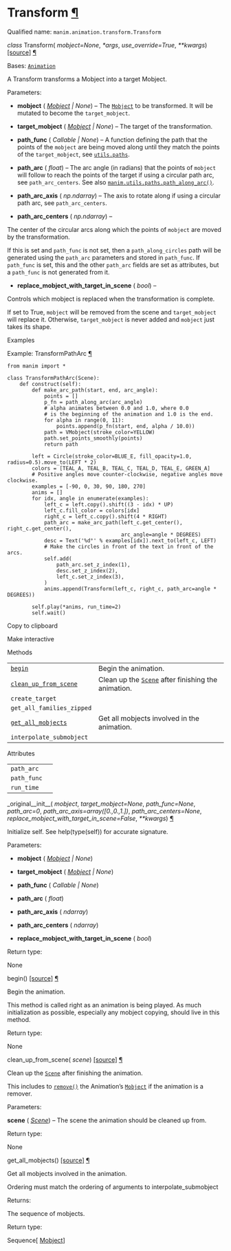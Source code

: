 # Transform [¶](https://docs.manim.community/en/stable/reference/manim.animation.transform.Transform.html\#transform "Link to this heading")

Qualified name: `manim.animation.transform.Transform`

_class_ Transform( _mobject=None_, _\*args_, _use\_override=True_, _\*\*kwargs_) [\[source\]](https://docs.manim.community/en/stable/_modules/manim/animation/transform.html#Transform) [¶](https://docs.manim.community/en/stable/reference/manim.animation.transform.Transform.html#manim.animation.transform.Transform "Link to this definition")

Bases: [`Animation`](https://docs.manim.community/en/stable/reference/manim.animation.animation.Animation.html#manim.animation.animation.Animation "manim.animation.animation.Animation")

A Transform transforms a Mobject into a target Mobject.

Parameters:

- **mobject** ( [_Mobject_](https://docs.manim.community/en/stable/reference/manim.mobject.mobject.Mobject.html#manim.mobject.mobject.Mobject "manim.mobject.mobject.Mobject") _\|_ _None_) – The [`Mobject`](https://docs.manim.community/en/stable/reference/manim.mobject.mobject.Mobject.html#manim.mobject.mobject.Mobject "manim.mobject.mobject.Mobject") to be transformed. It will be mutated to become the `target_mobject`.

- **target\_mobject** ( [_Mobject_](https://docs.manim.community/en/stable/reference/manim.mobject.mobject.Mobject.html#manim.mobject.mobject.Mobject "manim.mobject.mobject.Mobject") _\|_ _None_) – The target of the transformation.

- **path\_func** ( _Callable_ _\|_ _None_) – A function defining the path that the points of the `mobject` are being moved
along until they match the points of the `target_mobject`, see [`utils.paths`](https://docs.manim.community/en/stable/reference/manim.utils.paths.html#module-manim.utils.paths "manim.utils.paths").

- **path\_arc** ( _float_) – The arc angle (in radians) that the points of `mobject` will follow to reach
the points of the target if using a circular path arc, see `path_arc_centers`.
See also [`manim.utils.paths.path_along_arc()`](https://docs.manim.community/en/stable/reference/manim.utils.paths.html#manim.utils.paths.path_along_arc "manim.utils.paths.path_along_arc").

- **path\_arc\_axis** ( _np.ndarray_) – The axis to rotate along if using a circular path arc, see `path_arc_centers`.

- **path\_arc\_centers** ( _np.ndarray_) –

The center of the circular arcs along which the points of `mobject` are
moved by the transformation.

If this is set and `path_func` is not set, then a `path_along_circles` path will be generated
using the `path_arc` parameters and stored in `path_func`. If `path_func` is set, this and the
other `path_arc` fields are set as attributes, but a `path_func` is not generated from it.

- **replace\_mobject\_with\_target\_in\_scene** ( _bool_) –

Controls which mobject is replaced when the transformation is complete.

If set to True, `mobject` will be removed from the scene and `target_mobject` will
replace it. Otherwise, `target_mobject` is never added and `mobject` just takes its shape.


Examples

Example: TransformPathArc [¶](https://docs.manim.community/en/stable/reference/manim.animation.transform.Transform.html#transformpatharc)

```
from manim import *

class TransformPathArc(Scene):
    def construct(self):
        def make_arc_path(start, end, arc_angle):
            points = []
            p_fn = path_along_arc(arc_angle)
            # alpha animates between 0.0 and 1.0, where 0.0
            # is the beginning of the animation and 1.0 is the end.
            for alpha in range(0, 11):
                points.append(p_fn(start, end, alpha / 10.0))
            path = VMobject(stroke_color=YELLOW)
            path.set_points_smoothly(points)
            return path

        left = Circle(stroke_color=BLUE_E, fill_opacity=1.0, radius=0.5).move_to(LEFT * 2)
        colors = [TEAL_A, TEAL_B, TEAL_C, TEAL_D, TEAL_E, GREEN_A]
        # Positive angles move counter-clockwise, negative angles move clockwise.
        examples = [-90, 0, 30, 90, 180, 270]
        anims = []
        for idx, angle in enumerate(examples):
            left_c = left.copy().shift((3 - idx) * UP)
            left_c.fill_color = colors[idx]
            right_c = left_c.copy().shift(4 * RIGHT)
            path_arc = make_arc_path(left_c.get_center(), right_c.get_center(),
                                     arc_angle=angle * DEGREES)
            desc = Text('%d°' % examples[idx]).next_to(left_c, LEFT)
            # Make the circles in front of the text in front of the arcs.
            self.add(
                path_arc.set_z_index(1),
                desc.set_z_index(2),
                left_c.set_z_index(3),
            )
            anims.append(Transform(left_c, right_c, path_arc=angle * DEGREES))

        self.play(*anims, run_time=2)
        self.wait()

```

Copy to clipboard

Make interactive

Methods

|     |     |
| --- | --- |
| [`begin`](https://docs.manim.community/en/stable/reference/manim.animation.transform.Transform.html#manim.animation.transform.Transform.begin "manim.animation.transform.Transform.begin") | Begin the animation. |
| [`clean_up_from_scene`](https://docs.manim.community/en/stable/reference/manim.animation.transform.Transform.html#manim.animation.transform.Transform.clean_up_from_scene "manim.animation.transform.Transform.clean_up_from_scene") | Clean up the [`Scene`](https://docs.manim.community/en/stable/reference/manim.scene.scene.Scene.html#manim.scene.scene.Scene "manim.scene.scene.Scene") after finishing the animation. |
| `create_target` |  |
| `get_all_families_zipped` |  |
| [`get_all_mobjects`](https://docs.manim.community/en/stable/reference/manim.animation.transform.Transform.html#manim.animation.transform.Transform.get_all_mobjects "manim.animation.transform.Transform.get_all_mobjects") | Get all mobjects involved in the animation. |
| `interpolate_submobject` |  |

Attributes

|     |     |
| --- | --- |
| `path_arc` |  |
| `path_func` |  |
| `run_time` |  |

\_original\_\_init\_\_( _mobject_, _target\_mobject=None_, _path\_func=None_, _path\_arc=0_, _path\_arc\_axis=array(\[0.,0.,1.\])_, _path\_arc\_centers=None_, _replace\_mobject\_with\_target\_in\_scene=False_, _\*\*kwargs_) [¶](https://docs.manim.community/en/stable/reference/manim.animation.transform.Transform.html#manim.animation.transform.Transform._original__init__ "Link to this definition")

Initialize self. See help(type(self)) for accurate signature.

Parameters:

- **mobject** ( [_Mobject_](https://docs.manim.community/en/stable/reference/manim.mobject.mobject.Mobject.html#manim.mobject.mobject.Mobject "manim.mobject.mobject.Mobject") _\|_ _None_)

- **target\_mobject** ( [_Mobject_](https://docs.manim.community/en/stable/reference/manim.mobject.mobject.Mobject.html#manim.mobject.mobject.Mobject "manim.mobject.mobject.Mobject") _\|_ _None_)

- **path\_func** ( _Callable_ _\|_ _None_)

- **path\_arc** ( _float_)

- **path\_arc\_axis** ( _ndarray_)

- **path\_arc\_centers** ( _ndarray_)

- **replace\_mobject\_with\_target\_in\_scene** ( _bool_)


Return type:

None

begin() [\[source\]](https://docs.manim.community/en/stable/_modules/manim/animation/transform.html#Transform.begin) [¶](https://docs.manim.community/en/stable/reference/manim.animation.transform.Transform.html#manim.animation.transform.Transform.begin "Link to this definition")

Begin the animation.

This method is called right as an animation is being played. As much
initialization as possible, especially any mobject copying, should live in this
method.

Return type:

None

clean\_up\_from\_scene( _scene_) [\[source\]](https://docs.manim.community/en/stable/_modules/manim/animation/transform.html#Transform.clean_up_from_scene) [¶](https://docs.manim.community/en/stable/reference/manim.animation.transform.Transform.html#manim.animation.transform.Transform.clean_up_from_scene "Link to this definition")

Clean up the [`Scene`](https://docs.manim.community/en/stable/reference/manim.scene.scene.Scene.html#manim.scene.scene.Scene "manim.scene.scene.Scene") after finishing the animation.

This includes to [`remove()`](https://docs.manim.community/en/stable/reference/manim.scene.scene.Scene.html#manim.scene.scene.Scene.remove "manim.scene.scene.Scene.remove") the Animation’s
[`Mobject`](https://docs.manim.community/en/stable/reference/manim.mobject.mobject.Mobject.html#manim.mobject.mobject.Mobject "manim.mobject.mobject.Mobject") if the animation is a remover.

Parameters:

**scene** ( [_Scene_](https://docs.manim.community/en/stable/reference/manim.scene.scene.Scene.html#manim.scene.scene.Scene "manim.scene.scene.Scene")) – The scene the animation should be cleaned up from.

Return type:

None

get\_all\_mobjects() [\[source\]](https://docs.manim.community/en/stable/_modules/manim/animation/transform.html#Transform.get_all_mobjects) [¶](https://docs.manim.community/en/stable/reference/manim.animation.transform.Transform.html#manim.animation.transform.Transform.get_all_mobjects "Link to this definition")

Get all mobjects involved in the animation.

Ordering must match the ordering of arguments to interpolate\_submobject

Returns:

The sequence of mobjects.

Return type:

Sequence\[ [Mobject](https://docs.manim.community/en/stable/reference/manim.mobject.mobject.Mobject.html#manim.mobject.mobject.Mobject "manim.mobject.mobject.Mobject")\]